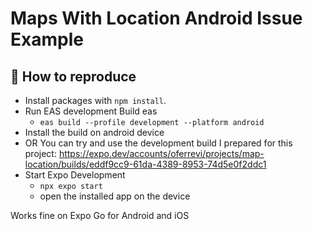 # Maps With Location Android Issue Example

## 🚀 How to reproduce

- Install packages with `npm install`.
- Run EAS development Build eas
  - `eas build --profile development --platform android`
- Install the build on android device
- OR You can try and use the development build I prepared for this project:
  https://expo.dev/accounts/oferrevi/projects/map-location/builds/eddf9cc9-61da-4389-8953-74d5e0f2ddc1
- Start Expo Development
  - `npx expo start`
  - open the installed app on the device
 
Works fine on Expo Go for Android and iOS
